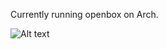 Currently running openbox on Arch.

![Alt text](https://raw.github.com/y2k32bits/dotfiles/master/conky.png "SPRING")
